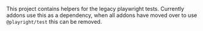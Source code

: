 This project contains helpers for the legacy playwright tests. Currently addons use this as a dependency, when all addons have moved over to use `@playright/test` this can be removed.
